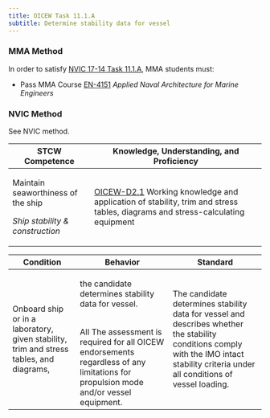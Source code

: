 ```yaml
---
title: OICEW Task 11.1.A 
subtitle: Determine stability data for vessel
---
```



### MMA Method

In order to satisfy  [NVIC 17-14  Task  11.1.A](/stcw23/assets/images/nvic-17-14.pdf), MMA students must:

* Pass MMA Course  [EN-4151](EN-4151) *Applied Naval Architecture for Marine Engineers*


### NVIC Method

<a onclick="togglevisibility('nvic_methods')" >See NVIC method.</a>

<div id='nvic_methods' class='hide'>

<table>
<thead>
<tr>
<th class='forty'> STCW Competence </th>
<th class='sixty'> Knowledge, Understanding, and Proficiency </th>
</tr>
</thead>




<tbody>
<tr><td markdown='1'>

Maintain seaworthiness of the ship

*Ship stability & construction*

</td><td markdown='1'>

[OICEW-D2.1](../../tables/31.html#OICEW-D2.1) Working knowledge and application of stability, trim and stress tables, diagrams and stress-calculating equipment

</td></tr>


</tbody>
</table>


<table>
<thead>
<tr><th class='twenty'>  Condition </th><th class='twenty'> Behavior </th><th  class='sixty'>Standard </th></tr>
</thead>
<tbody >



<tr><td markdown='1'>

Onboard ship or in a laboratory, given stability, trim and stress tables, and diagrams,

</td><td markdown='1'>

the candidate determines stability data for vessel.

<br>

<div class="tooltip">All
<span class="tooltiptext">
The assessment is required for all OICEW endorsements regardless of any limitations for propulsion mode and/or vessel equipment.
</span>
</div>


</td><td markdown='1'>

The candidate determines stability data for vessel and describes whether the stability conditions comply with the IMO intact stability criteria under all conditions of vessel loading.

</td></tr>
</tbody>
</table>
</div>
